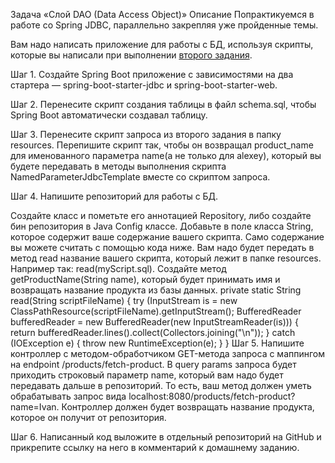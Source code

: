 Задача «Слой DAO (Data Access Object)»
Описание
Попрактикуемся в работе со Spring JDBC, параллельно закрепляя уже пройденные темы.

Вам надо написать приложение для работы с БД, используя скрипты, которые вы написали при выполнении [второго задания](https://github.com/3ay/TwoTables).

Шаг 1. Создайте Spring Boot приложение с зависимостями на два стартера — spring-boot-starter-jdbc и spring-boot-starter-web.

Шаг 2. Перенесите скрипт создания таблицы в файл schema.sql, чтобы Spring Boot автоматически создавал таблицу.

Шаг 3. Перенесите скрипт запроса из второго задания в папку resources. Перепишите скрипт так, чтобы он возвращал product_name для именованного параметра name(а не только для alexey), который вы будете передавать в методы выполнения скрипта NamedParameterJdbcTemplate вместе со скриптом запроса.

Шаг 4. Напишите репозиторий для работы с БД.

Создайте класс и пометьте его аннотацией Repository, либо создайте бин репозитория в Java Config классе.
Добавьте в поле класса String, которое содержит ваше содержание вашего скрипта. Само содержание вы можете считать с помощью кода ниже. Вам надо будет передать в метод read название вашего скрипта, который лежит в папке resources. Например так: read(myScript.sql).
Создайте метод getProductName(String name), который будет принимать имя и возвращать название продукта из базы данных.
private static String read(String scriptFileName) {
try (InputStream is = new ClassPathResource(scriptFileName).getInputStream();
BufferedReader bufferedReader = new BufferedReader(new InputStreamReader(is))) {
return bufferedReader.lines().collect(Collectors.joining("\n"));
} catch (IOException e) {
throw new RuntimeException(e);
}
}
Шаг 5. Напишите контроллер с методом-обработчиком GET-метода запроса с маппингом на endpoint /products/fetch-product. В query params запроса будет приходить строковый параметр name, который вам надо будет передавать дальше в репозиторий. То есть, ваш метод должен уметь обрабатывать запрос вида localhost:8080/products/fetch-product?name=Ivan. Контроллер должен будет возвращать название продукта, которое он получит от репозитория.

Шаг 6. Написанный код выложите в отдельный репозиторий на GitHub и прикрепите ссылку на него в комментарий к домашнему заданию.